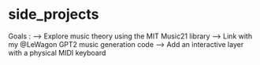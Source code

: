 # side_projects
Goals : 
--> Explore music theory using the MIT Music21 library
--> Link with my @LeWagon GPT2 music generation code
--> Add an interactive layer with a physical MIDI keyboard
